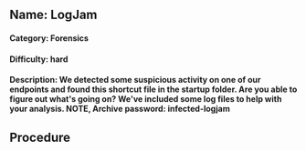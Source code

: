 ## Name: LogJam
#### Category: Forensics
#### Difficulty: hard
#### Description: We detected some suspicious activity on one of our endpoints and found this shortcut file in the startup folder. Are you able to figure out what's going on? We've included some log files to help with your analysis. NOTE, Archive password: infected-logjam 

## Procedure
